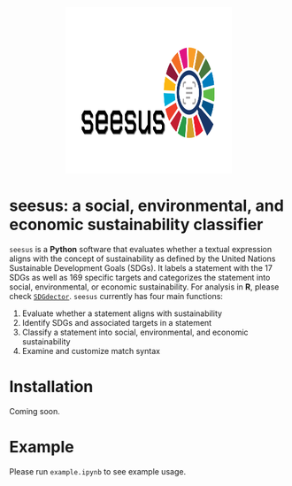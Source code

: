 <p align="center">
  <img src="docs/logo.jpg" width="300" height="300"/>
</p>

# seesus: a social, environmental, and economic sustainability classifier

`seesus` is a **Python** software that evaluates whether a textual expression aligns with the concept of sustainability as defined by the United Nations Sustainable Development Goals (SDGs). It labels a statement with the 17 SDGs as well as 169 specific targets and categorizes the statement into social, environmental, or economic sustainability. For analysis in **R**, please check [`SDGdector`](https://github.com/Yingjie4Science/SDGdetector). `seesus` currently has four main functions:

1. Evaluate whether a statement aligns with sustainability
2. Identify SDGs and associated targets in a statement
3. Classify a statement into social, environmental, and economic sustainability
4. Examine and customize match syntax

# Installation

Coming soon.

# Example

Please run `example.ipynb` to see example usage.